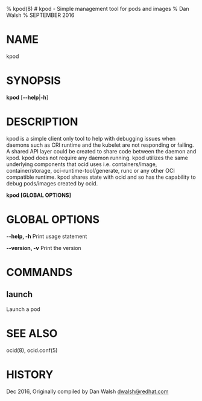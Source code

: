 % kpod(8) # kpod - Simple management tool for pods and images
% Dan Walsh
% SEPTEMBER 2016
# NAME
kpod

# SYNOPSIS
**kpod**
[**--help**|**-h**]

# DESCRIPTION
kpod is a simple client only tool to help with debugging issues when daemons
such as CRI runtime and the kubelet are not responding or failing. A shared API
layer could be created to share code between the daemon and kpod. kpod does not
require any daemon running. kpod utilizes the same underlying components that
ocid uses i.e. containers/image, container/storage, oci-runtime-tool/generate,
runc or any other OCI compatible runtime. kpod shares state with ocid and so
has the capability to debug pods/images created by ocid.

**kpod [GLOBAL OPTIONS]**

# GLOBAL OPTIONS

**--help, -h**
  Print usage statement

**--version, -v**
  Print the version

# COMMANDS

## launch
Launch a pod

# SEE ALSO
ocid(8), ocid.conf(5)

# HISTORY
Dec 2016, Originally compiled by Dan Walsh <dwalsh@redhat.com>

